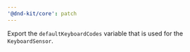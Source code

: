 ```yaml
---
'@dnd-kit/core': patch
---
```


Export the `defaultKeyboardCodes` variable that is used for the `KeyboardSensor`.
